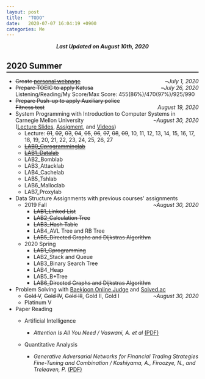 ```yaml
---
layout: post
title:  "TODO"
date:   2020-07-07 16:04:19 +0900
categories: Me
---
```


<div style="text-align: center"><i><b>Last Updated on August 10th, 2020</b></i></div>

## 2020 Summer
<hr style="height: 2px; border:none; margin-top: -1em; margin-bottom:0.5em; padding: 0; background:black">

- ~~Create [personal webpage](https://thinkin9.github.io/)~~  <span style="float: right"> *~July 1, 2020* </span>   
- ~~Prepare TOEIC to apply Katusa~~ <span style="float: right"> *~July 26, 2020* </span>   
Listening/Reading/My Score/Max Score: 455(86%)/470(97%)/925/990   
- ~~Prepare Push-up to apply Auxiliary police~~      
~~Fitness test~~ <span style="float: right"> *August 19, 2020* </span>   
- System Programming with Introduction to Computer Systems in Carnegie Mellon University <span style="float: right"> *~August 30, 2020* </span>   
([Lecture Slides](http://www.cs.cmu.edu/afs/cs/academic/class/15213-s20/www/schedule.html), [Assigment](http://csapp.cs.cmu.edu/3e/labs.html), and [Videos](https://scs.hosted.panopto.com/Panopto/Pages/Sessions/List.aspx#folderID=%22b96d90ae-9871-4fae-91e2-b1627b43e25e%22&maxResults=250&sortColumn=1&sortAscending=true))
    - Lecture: ~~01~~, ~~02~~, ~~03~~, ~~04~~, ~~05~~, ~~06~~, ~~07~~, ~~08~~, ~~09~~, 10, 11, 12, 13, 14, 15, 16, 17, 18, 19, 20, 21, 22, 23, 24, 25, 26, 27   
    - [~~LAB0_Cprogramminglab~~](https://thinkin9.github.io/system_programming/2020/07/08/CS-15-213-LAB0.html)
    - [~~LAB1_Datalab~~](https://thinkin9.github.io/system_programming/2020/08/06/CS-15-213-LAB1.html)
    - LAB2_Bomblab
    - LAB3_Attacklab
    - LAB4_Cachelab
    - LAB5_Tshlab
    - LAB6_Malloclab
    - LAB7_Proxylab
- Data Structure Assignments with previous courses' assignments <span style="float: right"> *~August 30, 2020* </span>   
    - 2019 Fall
        - ~~LAB1_Linked List~~
        - ~~LAB2_Calculation Tree~~
        - ~~LAB3_Hash Table~~
        - LAB4_AVL Tree and RB Tree
        - ~~LAB5_Directed Graphs and Dijkstras Algorithm~~
    - 2020 Spring
        - ~~LAB1_Cprogramming~~
        - LAB2_Stack and Queue
        - LAB3_Binary Search Tree
        - LAB4_Heap
        - LAB5_B+Tree
        - ~~LAB6_Directed Graphs and Dijkstras Algorithm~~
- Problem Solving with [Baekjoon Online Judge](https://www.acmicpc.net/) and [Solved.ac](https://solved.ac/) <span style="float: right"> *~August 30, 2020* </span>   
    - ~~Gold V~~, ~~Gold IV~~, ~~Gold III~~, Gold II, Gold I
    - Platinum V
- Paper Reading
    - Artificial Intelligence
        - *Attention Is All You Need / Vaswani, A. et al* [(PDF)](https://arxiv.org/abs/1706.03762)

    - Quantitative Analysis
        - *Generative Adversarial Networks for Financial Trading Strategies Fine-Tuning and Combination / Koshiyama, A., Firoozye, N., and Treleaven, P.* [(PDF)](https://arxiv.org/abs/1901.01751)
